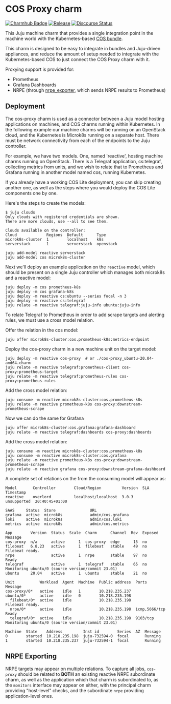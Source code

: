 # COS Proxy charm

[![Charmhub Badge](https://charmhub.io/cos-proxy/badge.svg)](https://charmhub.io/cos-proxy)
[![Release](https://github.com/canonical/cos-proxy-operator/actions/workflows/release.yaml/badge.svg)](https://github.com/canonical/cos-proxy-operator/actions/workflows/release.yaml)
[![Discourse Status](https://img.shields.io/discourse/status?server=https%3A%2F%2Fdiscourse.charmhub.io&style=flat&label=CharmHub%20Discourse)](https://discourse.charmhub.io)


This Juju machine charm that provides a single integration point in the machine world
with the Kubernetes-based [COS bundle](https://charmhub.io/cos-lite).

This charm is designed to be easy to integrate in bundles and Juju-driven appliances,
and reduce the amount of setup needed to integrate with the Kubernetes-based COS to
just connect the COS Proxy charm with it.

Proxying support is provided for:

* Prometheus
* Grafana Dashboards
* NRPE (through [nrpe_exporter](https://github.com/canonical/nrpe_exporter), which sends
  NRPE results to Prometheus)

## Deployment

The cos-proxy charm is used as a connector between a Juju model hosting
applications on machines, and COS charms running within Kubernetes.
In the following example our machine charms will be running on an OpenStack
cloud, and the Kubernetes is Microk8s running on a separate host.  There must be
network connectivity from each of the endpoints to the Juju controller.

For example, we have two models.  One, named 'reactive', hosting machine charms
running on OpenStack.  There is a Telegraf application, cs:telegraf, collecting
metrics from units, and we wish to relate that to Prometheus and Grafana running
in another model named cos, running Kubernetes.

If you already have a working COS Lite deployment, you can skip creating another
one, as well as the steps where you would deploy the COS Lite components one by one.

Here's the steps to create the models:

```
$ juju clouds
Only clouds with registered credentials are shown.
There are more clouds, use --all to see them.

Clouds available on the controller:
Cloud             Regions  Default      Type
microk8s-cluster  1        localhost    k8s
serverstack       1        serverstack  openstack

juju add-model reactive serverstack
juju add-model cos microk8s-cluster
```

Next we'll deploy an example application on the `reactive` model, which should be present
on a single Juju controller which manages both microk8s and a reactive model:

```
juju deploy -m cos prometheus-k8s
juju deploy -m cos grafana-k8s
juju deploy -m reactive cs:ubuntu --series focal -n 3
juju deploy -m reactive cs:telegraf
juju relate -m reactive telegraf:juju-info ubuntu:juju-info
```

To relate Telegraf to Prometheus in order to add scrape targets and alerting
rules, we must use a cross model relation.

Offer the relation in the cos model:

```
juju offer microk8s-cluster:cos.prometheus-k8s:metrics-endpoint
```

Deploy the cos-proxy charm in a new machine unit on the target model:

```
juju deploy -m reactive cos-proxy  # or ./cos-proxy_ubuntu-20.04-amd64.charm
juju relate -m reactive telegraf:prometheus-client cos-proxy:prometheus-target
juju relate -m reactive telegraf:prometheus-rules cos-proxy:prometheus-rules
```

Add the cross model relation:

```
juju consume -m reactive microk8s-cluster:cos.prometheus-k8s
juju relate -m reactive prometheus-k8s cos-proxy:downstream-prometheus-scrape
```

Now we can do the same for Grafana

```
juju offer microk8s-cluster:cos.grafana:grafana-dashboard
juju relate -m reactive telegraf:dashboards cos-proxy:dashboards
```

Add the cross model relation:

```
juju consume -m reactive microk8s-cluster:cos.prometheus-k8s
juju consume -m reactive microk8s-cluster:cos.grafana
juju relate -m reactive prometheus-k8s cos-proxy:downstream-prometheus-scrape
juju relate -m reactive grafana cos-proxy:downstream-grafana-dashboard
```

A complete set of relations on the from the consuming model will appear as:

```
Model       Controller        Cloud/Region         Version  SLA          Timestamp
reactive    overlord          localhost/localhost  3.0.3    unsupported  20:40:45+01:00

SAAS     Status  Store               URL
grafana  active  microk8s            admin/cos.grafana
loki     active  microk8s            admin/cos.loki
metrics  active  microk8s            admin/cos.metrics

App        Version  Status  Scale  Charm      Channel  Rev  Exposed  Message
cos-proxy  n/a      active      1  cos-proxy  edge      15  no       
filebeat   6.8.23   active      1  filebeat   stable    49  no       Filebeat ready.
nrpe                active      1  nrpe       stable    97  no       Ready
telegraf            active      1  telegraf   stable    65  no       Monitoring ubuntu/0 (source version/commit 23.01)
ubuntu     20.04    active      1  ubuntu     stable    21  no       

Unit           Workload  Agent  Machine  Public address  Ports          Message
cos-proxy/0*   active    idle   1        10.218.235.237                 
ubuntu/0*      active    idle   0        10.218.235.198                 
  filebeat/0*  active    idle            10.218.235.198                 Filebeat ready.
  nrpe/0*      active    idle            10.218.235.198  icmp,5666/tcp  Ready
  telegraf/0*  active    idle            10.218.235.198  9103/tcp       Monitoring ubuntu/0 (source version/commit 23.01)

Machine  State    Address         Inst id        Series  AZ  Message
0        started  10.218.235.198  juju-732594-0  focal       Running
1        started  10.218.235.237  juju-732594-1  focal       Running
```

## NRPE Exporting
NRPE targets may appear on multiple relations. To capture all jobs, `cos-proxy` should be related to
**BOTH** an existing reactive NRPE subordinate charm, as well as the application which that charm is subordinated to,
as the `monitors` interface may appear on either, with the principal charm providing "host-level" checks, and
the subordinate `nrpe` providing application-level ones.
